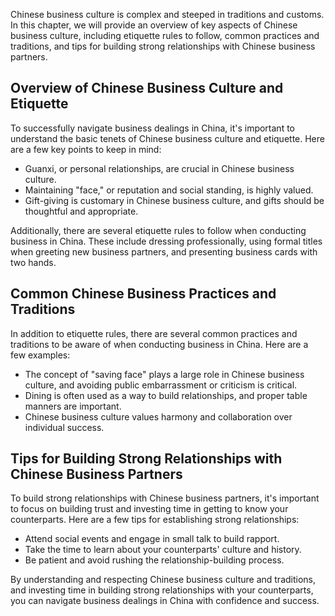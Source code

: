 
Chinese business culture is complex and steeped in traditions and customs. In this chapter, we will provide an overview of key aspects of Chinese business culture, including etiquette rules to follow, common practices and traditions, and tips for building strong relationships with Chinese business partners.

Overview of Chinese Business Culture and Etiquette
--------------------------------------------------

To successfully navigate business dealings in China, it's important to understand the basic tenets of Chinese business culture and etiquette. Here are a few key points to keep in mind:

* Guanxi, or personal relationships, are crucial in Chinese business culture.
* Maintaining "face," or reputation and social standing, is highly valued.
* Gift-giving is customary in Chinese business culture, and gifts should be thoughtful and appropriate.

Additionally, there are several etiquette rules to follow when conducting business in China. These include dressing professionally, using formal titles when greeting new business partners, and presenting business cards with two hands.

Common Chinese Business Practices and Traditions
------------------------------------------------

In addition to etiquette rules, there are several common practices and traditions to be aware of when conducting business in China. Here are a few examples:

* The concept of "saving face" plays a large role in Chinese business culture, and avoiding public embarrassment or criticism is critical.
* Dining is often used as a way to build relationships, and proper table manners are important.
* Chinese business culture values harmony and collaboration over individual success.

Tips for Building Strong Relationships with Chinese Business Partners
---------------------------------------------------------------------

To build strong relationships with Chinese business partners, it's important to focus on building trust and investing time in getting to know your counterparts. Here are a few tips for establishing strong relationships:

* Attend social events and engage in small talk to build rapport.
* Take the time to learn about your counterparts' culture and history.
* Be patient and avoid rushing the relationship-building process.

By understanding and respecting Chinese business culture and traditions, and investing time in building strong relationships with your counterparts, you can navigate business dealings in China with confidence and success.
